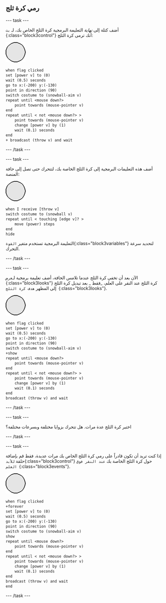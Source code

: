 ## رمي كرة ثلج

--- task ---

أضف كتلة إلى _نهاية_ التعليمة البرمجية كرة الثلج الخاص بك، لـ `بث `{:class="block3control"} أنك ترمى كرة الثلج:

![كائن كرة الثلج](images/snowball-sprite.png)

```blocks3
when flag clicked
set [power v] to (0)
wait (0.5) seconds
go to x:(-200) y:(-130)
point in direction (90)
switch costume to (snowball-aim v)
repeat until <mouse down?>
    point towards (mouse-pointer v)
end
repeat until < not <mouse down?> >
    point towards (mouse-pointer v)
    change [power v] by (1)
    wait (0.1) seconds
end
+ broadcast (throw v) and wait
```

--- /task ---

--- task ---

أضف هذه التعليمات البرمجية إلى كرة الثلج الخاصة بك، لتتحرك حتى تصل إلى حافة المنصة:

![كائن كرة الثلج](images/snowball-sprite.png)

```blocks3
when I receive [throw v]
switch costume to (snowball v)
repeat until < touching [edge v]? >
    move (power) steps
end
hide
```

التعليمة البرمجية تستخدم متغير `القوة`{:class="block3variables"} لتحديد سرعة التحرك.

--- /task ---

--- task ---

الآن بعد أن تخفي كرة الثلج عندما تلامس الحافة، أضف تعليمة برمجية لـ`عرض `{:class="block3looks"} كرة الثلج عند النقر على العلم، _فقط _ بعد تبديل كرة الثلج إلى المظهر `هدف كرة الثلج `{:class="block3looks"}.

![كائن كرة الثلج](images/snowball-sprite.png)

```blocks3
when flag clicked
set [power v] to (0)
wait (0.5) seconds
go to x:(-200) y:(-130)
point in direction (90)
switch costume to (snowball-aim v)
+show
repeat until <mouse down?>
    point towards (mouse-pointer v)
end
repeat until < not <mouse down?> >
    point towards (mouse-pointer v)
    change [power v] by (1)
    wait (0.1) seconds
end
broadcast (throw v) and wait
```

--- /task ---

--- task ---

اختبر كرة الثلج عدة مرات. هل تتحرك بزوايا مختلفة وبسرعات مختلفة؟

--- /task ---

--- task ---

إذا كنت تريد أن تكون قادراً على رمي كرة الثلج الخاص بك مرات عديدة، فقط قم بإضافة حلقة `للأبد`{:class="block3control"} حول كرة الثلج الخاصة بك `عند النقر فوق العلم `{:class="block3events"}.

![كائن كرة الثلج](images/snowball-sprite.png)

```blocks3
when flag clicked
+forever
set [power v] to (0)
wait (0.5) seconds
go to x:(-200) y:(-130)
point in direction (90)
switch costume to (snowball-aim v)
show
repeat until <mouse down?>
    point towards (mouse-pointer v)
end
repeat until < not <mouse down?> >
    point towards (mouse-pointer v)
    change [power v] by (1)
    wait (0.1) seconds
end
broadcast (throw v) and wait
end
```

--- /task ---

